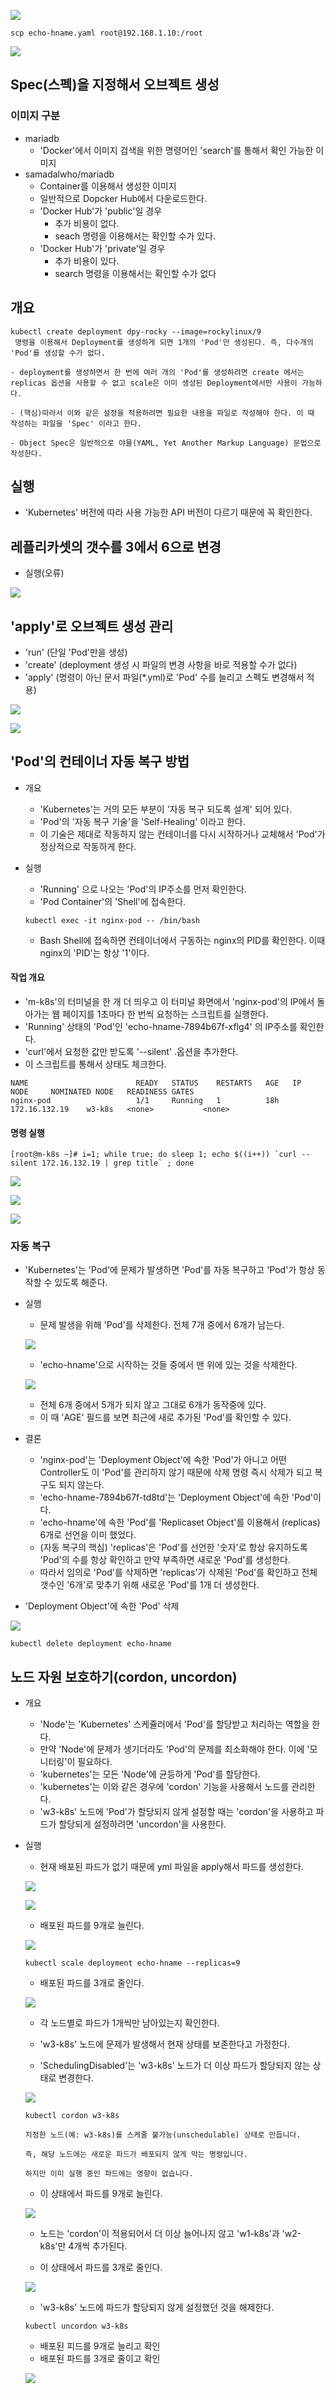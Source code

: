 ![](./img/20250605.img/0000.png)
```
scp echo-hname.yaml root@192.168.1.10:/root
```

![](./img/20250605.img/0001.png)


##  Spec(스펙)을 지정해서 오브젝트 생성
### 이미지 구분
- mariadb
   - 'Docker'에서 이미지 검색을 위한 명령어인 'search'를 통해서 확인 가능한 이미지 
- samadalwho/mariadb
   - Container를 이용해서 생성한 이미지
   - 일반적으로 Dopcker Hub에서 다운로드한다.
   - 'Docker Hub'가 'public'일 경우
      - 추가 비용이 없다.
      - seach 명령을 이용해서는 확인할 수가 있다.
   - 'Docker Hub'가 'private'일 경우
      - 추가 비용이 있다.
      - search 명령을 이용해서는 확인할 수가 없다

## 개요
```
kubectl create deployment dpy-rocky --image=rockylinux/9
 명령을 이용해서 Deployment를 생성하게 되면 1개의 'Pod'만 생성된다. 즉, 다수개의 'Pod'를 생성할 수가 없다.

- deployment를 생성하면서 한 번에 여러 개의 'Pod'를 생성하려면 create 에서는 replicas 옵션을 사용할 수 없고 scale은 이미 생성된 Deployment에서만 사용이 가능하다. 

- (핵심)따라서 이와 같은 설정을 적용하려면 필요한 내용을 파일로 작성해야 한다. 이 때 작성하는 파일을 'Spec' 이라고 한다.

- Object Spec은 일반적으로 야믈(YAML, Yet Another Markup Language) 문법으로 작성한다.
```
## 실행
- 'Kubernetes' 버전에 따라 사용 가능한 API 버전이 다르기 때문에 꼭 확인한다.

## 레플리카셋의 갯수를 3에서 6으로 변경
- 실행(오류)

![](./img/20250605.img/0002.png)

## 'apply'로 오브젝트 생성 관리

- 'run' (단일 'Pod'만을 생성)
- 'create' (deployment 생성 시 파일의 변경 사항을 바로 적용할 수가 없다)
- 'apply' (명령이 아닌 문서 파일(*.yml)로 'Pod' 수를 늘리고 스펙도 변경해서 적용)

![](./img/20250605.img/0003.png)

![](./img/20250605.img/0004.png)

## 'Pod'의 컨테이너 자동 복구 방법
- 개요
    - 'Kubernetes'는 거의 모든 부분이 '자동 복구 되도록 설계' 되어 있다.
    - 'Pod'의 '자동 복구 기술'을 'Self-Healing' 이라고 한다.
    - 이 기술은 제대로 작동하지 않는 컨테이너를 다시 시작하거나 교체해서 'Pod'가 정상적으로 작동하게 한다.
- 실행
    - 'Running' 으로 나오는 'Pod'의 IP주소를 먼저 확인한다.
    - 'Pod Container'의 'Shell'에 접속한다.

    ```
    kubectl exec -it nginx-pod -- /bin/bash
    ```

    - Bash Shell에 접속하면 컨테이너에서 구동하는 nginx의 PID를 확인한다. 이때 nginx의 'PID'는 항상 '1'이다.


#### 작업 개요

- 'm-k8s'의 터미널을 한 개 더 띄우고 이 터미널 화면에서 'nginx-pod'의 IP에서 돌아가는 웹 페이지를 1초마다 한 번씩 요청하는 스크립트를 실행한다.
- 'Running' 상태의 'Pod'인 'echo-hname-7894b67f-xflg4' 의 IP주소를 확인한다.
- 'curl'에서 요청한 값만 받도록 '--silent' .옵션을 추가한다.
- 이 스크립트를 통해서 상태도 체크한다.

```
NAME                        READY   STATUS    RESTARTS   AGE   IP               NODE     NOMINATED NODE   READINESS GATES
nginx-pod                   1/1     Running   1          18h    172.16.132.19    w3-k8s   <none>           <none>
```
#### 명령 실행

```
[root@m-k8s ~]# i=1; while true; do sleep 1; echo $((i++)) `curl --silent 172.16.132.19 | grep title` ; done
```
![](./img/20250605.img/0005.png)

![](./img/20250605.img/0006.png)

![](./img/20250605.img/0007.png)

### 자동 복구
- 'Kubernetes'는 'Pod'에 문제가 발생하면 'Pod'를 자동 복구하고 'Pod'가 항상 동작할 수 있도록 해준다.
- 실행
    - 문제 발생을 위해 'Pod'를 삭제한다. 전체 7개 중에서 6개가 남는다.

    ![](./img/20250605.img/0009.png)

    - 'echo-hname'으로 시작하는 것들 중에서 맨 위에 있는 것을 삭제한다.

    ![](./img/20250605.img/0008.png)

    - 전체 6개 중에서 5개가 되지 않고 그대로 6개가 동작중에 있다.
    - 이 때 'AGE' 필드를 보면 최근에 새로 추가된 'Pod'를 확인할 수 있다.
- 결론
    - 'nginx-pod'는 'Deployment Object'에 속한 'Pod'가 아니고 어떤 Controller도 이 'Pod'를 관리하지 않기 때문에 삭제 명령 즉시 삭제가 되고 복구도 되지 않는다.
    - 'echo-hname-7894b67f-td8td'는 'Deployment Object'에 속한 'Pod'이다.
    - 'echo-hname'에 속한 'Pod'를 'Replicaset Object'를 이용해서 (replicas) 6개로 선언을 이미  했었다.
    - (자동 복구의 핵심) 'replicas'은 'Pod'를 선언한 '숫자'로 항상 유지하도록 'Pod'의 수를 항상 확인하고 만약 부족하면 새로운 'Pod'를 생성한다.
    - 따라서 임의로 'Pod'를 삭제하면 'replicas'가 삭제된 'Pod'를 확인하고 전체 갯수인 '6개'로 맞추기 위해 새로운 'Pod'를 1개 더 생성한다.

- 'Deployment Object'에 속한 'Pod' 삭제

![](./img/20250605.img/0010.png)
```
kubectl delete deployment echo-hname
```

## 노드 자원 보호하기(cordon, uncordon)

- 개요
    - 'Node'는 'Kubernetes' 스케쥴러에서 'Pod'를 할당받고 처리하는 역할을 한다.
    - 만약 'Node'에 문제가 생기더라도 'Pod'의 문제를 최소화해야 한다. 이에 '모니터링'이 필요하다.
    - 'kubernetes'는 모든 'Node'에 균등하게 'Pod'를 할당한다.
    - 'kubernetes'는 이와 같은 경우에 'cordon' 기능을 사용해서 노드를 관리한다.
    - 'w3-k8s' 노드에 'Pod'가 할당되지 않게 설정할 때는 'cordon'을 사용하고 파드가 할당되게 설정하려면 'uncordon'을 사용한다.

- 실행
    - 현재 배포된 파드가 없기 때문에 yml 파일을 apply해서 파드를 생성한다.

    ![](./img/20250605.img/0011.png)

    ![](./img/20250605.img/0012.png)

    - 배포된 파드를 9개로 늘린다.

    ![](./img/20250605.img/0013.png)

    ```
    kubectl scale deployment echo-hname --replicas=9
    ```
    - 배포된 파드를 3개로 줄인다.

    ![](./img/20250605.img/0014.png)

    - 각 노드별로 파드가 1개씩만 남아있는지 확인한다.

    - 'w3-k8s' 노드에 문제가 발생해서 현재 상태를 보존한다고 가정한다.


    - 'SchedulingDisabled'는 'w3-k8s' 노드가 더 이상 파드가 할당되지 않는 상태로 변경한다.

    ![](./img/20250605.img/0015.png)

    ```
    kubectl cordon w3-k8s
    ```
    ```
    지정한 노드(예: w3-k8s)를 스케줄 불가능(unschedulable) 상태로 만듭니다.

    즉, 해당 노드에는 새로운 파드가 배포되지 않게 막는 명령입니다.

    하지만 이미 실행 중인 파드에는 영향이 없습니다.
    ```
    - 이 상태에서 파드를 9개로 늘린다.

    ![](./img/20250605.img/0016.png)

    - 노드는 'cordon'이 적용되어서 더 이상 늘어나지 않고 'w1-k8s'과 'w2-k8s'만 4개씩 추가된다.


    - 이 상태에서 파드를 3개로 줄인다.

    ![](./img/20250605.img/0017.png)
    
    - 'w3-k8s' 노드에 파드가 할당되지 않게 설정했던 것을 해제한다.
    ```
    kubectl uncordon w3-k8s
    ```

    - 배포된 피드를 9개로 늘리고 확인
    - 배포된 파드를 3개로 줄이고 확인

    ![](./img/20250605.img/0018.png)






